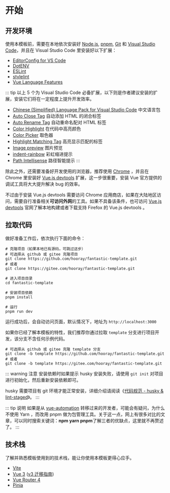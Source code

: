 # 开始

## 开发环境

使用本模板前，需要在本地依次安装好 [Node.js](https://nodejs.org/zh-cn/), [pnpm](https://pnpm.io/zh/), [Git](https://git-scm.com/) 和 [Visual Studio Code](https://code.visualstudio.com/)，并且在 Visual Studio Code 里安装好以下扩展：

- [EditorConfig for VS Code](https://marketplace.visualstudio.com/items?itemName=EditorConfig.EditorConfig)
- [DotENV](https://marketplace.visualstudio.com/items?itemName=mikestead.dotenv)
- [ESLint](https://marketplace.visualstudio.com/items?itemName=dbaeumer.vscode-eslint)
- [stylelint](https://marketplace.visualstudio.com/items?itemName=stylelint.vscode-stylelint)
- [Vue Language Features](https://marketplace.visualstudio.com/items?itemName=vue.volar)

::: tip
以上 5 个为 Visual Studio Code 必备扩展，以下则是作者建议安装的扩展，安装它们将在一定程度上提升开发效率。

- [Chinese (Simplified) Language Pack for Visual Studio Code](https://marketplace.visualstudio.com/items?itemName=MS-CEINTL.vscode-language-pack-zh-hans) 中文语言包
- [Auto Close Tag](https://marketplace.visualstudio.com/items?itemName=formulahendry.auto-close-tag) 自动添加 HTML 的闭合标签
- [Auto Rename Tag](https://marketplace.visualstudio.com/items?itemName=formulahendry.auto-rename-tag) 自动重命名配对 HTML 标签
- [Color Highlight](https://marketplace.visualstudio.com/items?itemName=naumovs.color-highlight) 在代码中高亮颜色
- [Color Picker](https://marketplace.visualstudio.com/items?itemName=anseki.vscode-color) 取色器
- [Highlight Matching Tag](https://marketplace.visualstudio.com/items?itemName=vincaslt.highlight-matching-tag) 高亮显示匹配的标签
- [Image preview](https://marketplace.visualstudio.com/items?itemName=kisstkondoros.vscode-gutter-preview) 图片预览
- [indent-rainbow](https://marketplace.visualstudio.com/items?itemName=oderwat.indent-rainbow) 彩虹缩进提示
- [Path Intellisense](https://marketplace.visualstudio.com/items?itemName=christian-kohler.path-intellisense) 路径智能提示
:::

除此之外，还需要准备好开发使用的浏览器，推荐使用 [Chrome](https://www.google.cn/chrome/) ，并且在 Chrome 里安装好 [Vue.js devtools](https://chrome.google.com/webstore/detail/vuejs-devtools/nhdogjmejiglipccpnnnanhbledajbpd) 扩展，这一步很重要，安装 Vue 官方提供的调试工具将大大提升解决 bug 的效率。

不过由于安装 Vue.js devtools 需要访问 Chrome 应用商店，如果在大陆地区访问，需要自行准备相关**可访问外网**的工具。如果不具备该条件，也可访问 [Vue.js devtools](https://devtools.vuejs.org/) 官网了解本地构建或者下载支持 Firefox 的 Vue.js devtools 。

## 拉取代码

做好准备工作后，依次执行下面的命令：

```bash:no-line-numbers
# 克隆项目（如果本地已有源码，可跳过这步）
# 可选择从 github 或 gitee 克隆项目
git clone https://github.com/hooray/fantastic-template.git
# 或者
git clone https://gitee.com/hooray/fantastic-template.git

# 进入项目目录
cd fantastic-template

# 安装项目依赖
pnpm install

# 运行
pnpm run dev
```

运行成功后，会自动访问页面，默认情况下，地址为 `http://localhost:3000`

如果你已经了解本模板的特性，我们推荐你通过拉取 `template` 分支进行项目开发，该分支不含任何示例代码。

```bash:no-line-numbers
# 可选择从 github 或 gitee 克隆 template 分支
git clone -b template https://github.com/hooray/fantastic-template.git
# 或者
git clone -b template https://gitee.com/hooray/fantastic-template.git
```

::: warning 注意
安装依赖时如果提示 husky 安装失败，请使用 `git init` 对项目进行初始化，然后重新安装依赖即可。

husky 需要项目有 git 环境才能正常安装，详细介绍请阅读《[代码规范 - husky & lint-staged](coding-standard.md#husky-lint-staged)》。
:::

::: tip 说明
如果是从 [vue-automation](https://eoner.gitee.io/vue-automation) 转移过来的开发者，可能会有疑问，为什么不使用 Yarn ，而改用 pnpm 做为包管理工具。关于这一点，网上有很多对比的文章，可以同时搜索关键词：**npm yarn pnpm**了解三者的优缺点，这里就不再赘述了。
:::

## 技术栈

了解并熟悉模板使用到的技术栈，能让你使用本模板更得心应手。

- [Vite](https://cn.vitejs.dev/)
- [Vue 3](https://v3.cn.vuejs.org/) ([v3 迁移指南](https://v3.cn.vuejs.org/guide/migration/introduction.html))
- [Vue Router 4](https://next.router.vuejs.org/zh/)
- [Pinia](https://pinia.vuejs.org/)